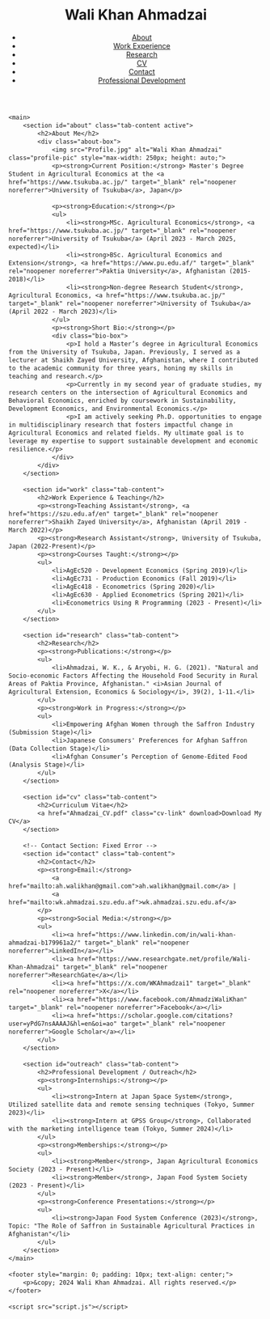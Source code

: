 <!DOCTYPE html>
<html lang="en">
<head>
    <meta charset="UTF-8">
    <meta name="viewport" content="width=device-width, initial-scale=1.0">
    <meta name="description" content="Wali Khan Ahmadzai's professional portfolio showcasing academic achievements, research, and work experience in Agricultural Economics.">
    <meta name="keywords" content="Wali Khan Ahmadzai, Agricultural Economics, Research, Work Experience, CV, Contact">
    <meta name="author" content="Wali Khan Ahmadzai">
    <title>Wali Khan Ahmadzai's Portfolio</title>
    <link rel="stylesheet" href="style.css">
</head>
<body>
    <header>
        <div class="header-wrapper">
         <h1 class="portfolio-name">Wali Khan Ahmadzai</h1>
            <nav class="tabs-nav" aria-label="Main Navigation">
                <ul>
                    <li><a href="#" class="tab-link" data-tab="about" aria-current="page">About</a></li>
                    <li><a href="#" class="tab-link" data-tab="work">Work Experience</a></li>
                    <li><a href="#" class="tab-link" data-tab="research">Research</a></li>
                    <li><a href="#" class="tab-link" data-tab="cv">CV</a></li>
                    <li><a href="#" class="tab-link" data-tab="contact">Contact</a></li>
                    <li><a href="#" class="tab-link" data-tab="outreach">Professional Development</a></li>
                </ul>
            </nav>
        </div>
    </header>

    <main>
        <section id="about" class="tab-content active">
            <h2>About Me</h2>
            <div class="about-box">
                <img src="Profile.jpg" alt="Wali Khan Ahmadzai" class="profile-pic" style="max-width: 250px; height: auto;">
                <p><strong>Current Position:</strong> Master's Degree Student in Agricultural Economics at the <a href="https://www.tsukuba.ac.jp/" target="_blank" rel="noopener noreferrer">University of Tsukuba</a>, Japan</p>

                <p><strong>Education:</strong></p>
                <ul>
                    <li><strong>MSc. Agricultural Economics</strong>, <a href="https://www.tsukuba.ac.jp/" target="_blank" rel="noopener noreferrer">University of Tsukuba</a> (April 2023 - March 2025, expected)</li>
                    <li><strong>BSc. Agricultural Economics and Extension</strong>, <a href="https://www.pu.edu.af/" target="_blank" rel="noopener noreferrer">Paktia University</a>, Afghanistan (2015-2018)</li>
                    <li><strong>Non-degree Research Student</strong>, Agricultural Economics, <a href="https://www.tsukuba.ac.jp/" target="_blank" rel="noopener noreferrer">University of Tsukuba</a> (April 2022 - March 2023)</li>
                </ul>
                <p><strong>Short Bio:</strong></p>
                <div class="bio-box">
                    <p>I hold a Master’s degree in Agricultural Economics from the University of Tsukuba, Japan. Previously, I served as a lecturer at Shaikh Zayed University, Afghanistan, where I contributed to the academic community for three years, honing my skills in teaching and research.</p>
                    <p>Currently in my second year of graduate studies, my research centers on the intersection of Agricultural Economics and Behavioral Economics, enriched by coursework in Sustainability, Development Economics, and Environmental Economics.</p>
                    <p>I am actively seeking Ph.D. opportunities to engage in multidisciplinary research that fosters impactful change in Agricultural Economics and related fields. My ultimate goal is to leverage my expertise to support sustainable development and economic resilience.</p>
                </div>
            </div>
        </section>

        <section id="work" class="tab-content">
            <h2>Work Experience & Teaching</h2>
            <p><strong>Teaching Assistant</strong>, <a href="https://szu.edu.af/en" target="_blank" rel="noopener noreferrer">Shaikh Zayed University</a>, Afghanistan (April 2019 - March 2022)</p>
            <p><strong>Research Assistant</strong>, University of Tsukuba, Japan (2022-Present)</p>
            <p><strong>Courses Taught:</strong></p>
            <ul>
                <li>AgEc520 - Development Economics (Spring 2019)</li>
                <li>AgEc731 - Production Economics (Fall 2019)</li>
                <li>AgEc418 - Econometrics (Spring 2020)</li>
                <li>AgEc630 - Applied Econometrics (Spring 2021)</li>
                <li>Econometrics Using R Programming (2023 - Present)</li>
            </ul>
        </section>

        <section id="research" class="tab-content">
            <h2>Research</h2>
            <p><strong>Publications:</strong></p>
            <ul>
                <li>Ahmadzai, W. K., & Aryobi, H. G. (2021). "Natural and Socio-economic Factors Affecting the Household Food Security in Rural Areas of Paktia Province, Afghanistan." <i>Asian Journal of Agricultural Extension, Economics & Sociology</i>, 39(2), 1-11.</li>
            </ul>
            <p><strong>Work in Progress:</strong></p>
            <ul>
                <li>Empowering Afghan Women through the Saffron Industry (Submission Stage)</li>
                <li>Japanese Consumers' Preferences for Afghan Saffron (Data Collection Stage)</li>
                <li>Afghan Consumer’s Perception of Genome-Edited Food (Analysis Stage)</li>
            </ul>
        </section>

        <section id="cv" class="tab-content">
            <h2>Curriculum Vitae</h2>
            <a href="Ahmadzai_CV.pdf" class="cv-link" download>Download My CV</a>
        </section>

        <!-- Contact Section: Fixed Error -->
        <section id="contact" class="tab-content">
            <h2>Contact</h2>
            <p><strong>Email:</strong> 
                <a href="mailto:ah.walikhan@gmail.com">ah.walikhan@gmail.com</a> | 
                <a href="mailto:wk.ahmadzai.szu.edu.af">wk.ahmadzai.szu.edu.af</a>
            </p>
            <p><strong>Social Media:</strong></p>
            <ul>
                <li><a href="https://www.linkedin.com/in/wali-khan-ahmadzai-b179961a2/" target="_blank" rel="noopener noreferrer">LinkedIn</a></li>
                <li><a href="https://www.researchgate.net/profile/Wali-Khan-Ahmadzai" target="_blank" rel="noopener noreferrer">ResearchGate</a></li>
                <li><a href="https://x.com/WKAhmadzai1" target="_blank" rel="noopener noreferrer">X</a></li>
                <li><a href="https://www.facebook.com/AhmadziWaliKhan" target="_blank" rel="noopener noreferrer">Facebook</a></li>
                <li><a href="https://scholar.google.com/citations?user=yPdG7nsAAAAJ&hl=en&oi=ao" target="_blank" rel="noopener noreferrer">Google Scholar</a></li>
            </ul>
        </section>

        <section id="outreach" class="tab-content">
            <h2>Professional Development / Outreach</h2>
            <p><strong>Internships:</strong></p>
            <ul>
                <li><strong>Intern at Japan Space System</strong>, Utilized satellite data and remote sensing techniques (Tokyo, Summer 2023)</li>
                <li><strong>Intern at GPSS Group</strong>, Collaborated with the marketing intelligence team (Tokyo, Summer 2024)</li>
            </ul>
            <p><strong>Memberships:</strong></p>
            <ul>
                <li><strong>Member</strong>, Japan Agricultural Economics Society (2023 - Present)</li>
                <li><strong>Member</strong>, Japan Food System Society (2023 - Present)</li>
            </ul>
            <p><strong>Conference Presentations:</strong></p>
            <ul>
                <li><strong>Japan Food System Conference (2023)</strong>, Topic: "The Role of Saffron in Sustainable Agricultural Practices in Afghanistan"</li>
            </ul>
        </section>
    </main>

    <footer style="margin: 0; padding: 10px; text-align: center;">
        <p>&copy; 2024 Wali Khan Ahmadzai. All rights reserved.</p>
    </footer>

    <script src="script.js"></script>
</body>
</html>
